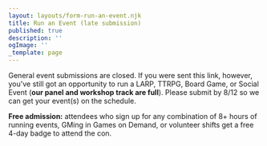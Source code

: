 ```yaml
---
layout: layouts/form-run-an-event.njk
title: Run an Event (late submission)
published: true
description: ''
ogImage: ''
_template: page
---
```


General event submissions are closed. If you were sent this link, however, you've still got an opportunity to run a LARP, TTRPG, Board Game, or Social Event (**our panel and workshop track are full**). Please submit by 8/12 so we can get your event(s) on the schedule.

**Free admission:** attendees who sign up for any combination of 8+ hours of running events, GMing in Games on Demand, or volunteer shifts get a free 4-day badge to attend the con.
